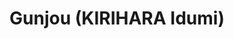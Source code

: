 --- 
title: "Gunjou (KIRIHARA Idumi)"
publishdate: "2019-9-19T16:48:46+02:00"
src: "https://365manga.net/manga/gunjou-kirihara-idumi"
image: "https://data.365manga.net/images/thumbnails/1796-gunjou-kirihara-idumi.jpg"
description: "Michi Yomogihara, a petite girl with slender legs and a running pace that puts motorcycles to shame. After spending most of her life abroad, she returns to Japan to pursue her passion and her idol. Upon coming face to face with said idol, however, it becomes apparent that things won't go as smoothly as she had hoped."
---
